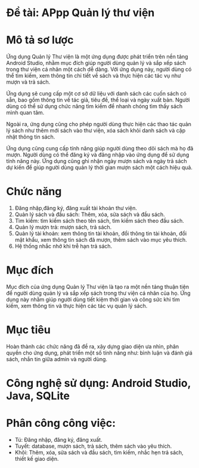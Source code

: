 # Đề tài: APpp Quản lý thư viện
# Mô tả sơ lược
Ứng dụng Quản lý Thư viện là một ứng dụng được phát triển trên nền tảng Android Studio, nhằm mục đích giúp người dùng quản lý và sắp xếp sách trong thư viện cá nhân một cách dễ dàng. Với ứng dụng này, người dùng có thể tìm kiếm, xem thông tin chi tiết về sách và thực hiện các tác vụ như mượn và trả sách.

Ứng dụng sẽ cung cấp một cơ sở dữ liệu với danh sách các cuốn sách có sẵn, bao gồm thông tin về tác giả, tiêu đề, thể loại và ngày xuất bản. Người dùng có thể sử dụng chức năng tìm kiếm để nhanh chóng tìm thấy sách mình quan tâm.

Ngoài ra, ứng dụng cũng cho phép người dùng thực hiện các thao tác quản lý sách như thêm mới sách vào thư viện, xóa sách khỏi danh sách và cập nhật thông tin sách.

Ứng dụng cũng cung cấp tính năng giúp người dùng theo dõi sách mà họ đã mượn. Người dùng có thể đăng ký và đăng nhập vào ứng dụng để sử dụng tính năng này. Ứng dụng cũng ghi nhận ngày mượn sách và ngày trả sách dự kiến để giúp người dùng quản lý thời gian mượn sách một cách hiệu quả.
# Chức năng
1. Đăng nhập,đăng ký, đăng xuất tài khoản thư viện.
2. Quản lý sách và đầu sách: Thêm, xóa, sửa sách và đầu sách.
3. Tìm kiếm: tìm kiếm sách theo tên sách, tìm kiếm sách theo đầu sách.
4. Quản lý mượn trả: mượn sách, trả sách.
5. Quản lý tài khoản: xem thông tin tài khoản, đổi thông tin tài khoản, đổi mật khẩu, xem thông tin sách đã mượn, thêm sách vào mục yêu thích.
6. Hệ thống nhắc nhở khi trễ hạn trả sách.
# Mục đích
Mục đích của ứng dụng Quản lý Thư viện là tạo ra một nền tảng thuận tiện để người dùng quản lý và sắp xếp sách trong thư viện cá nhân của họ. Ứng dụng này nhằm giúp người dùng tiết kiệm thời gian và công sức khi tìm kiếm, xem thông tin và thực hiện các tác vụ quản lý sách.
# Mục tiêu
Hoàn thành các chức năng đã đề ra, xây dựng giao diện ưa nhìn, phân quyền cho ứng dụng, phát triển một số tính năng như: bình luận và đánh giá sách, nhắn tin giữa admin và người dùng.
# Công nghệ sử dụng: Android Studio, Java, SQLite
# Phân công công việc:
- Tú: Đăng nhập, đăng ký, đăng xuất.
- Tuyết: database, mượn sách, trả sách, thêm sách vào yêu thích.
- Khôi: Thêm, xóa, sửa sách và đầu sách, tìm kiếm, nhắc hẹn trả sách, thiết kế giao diện.